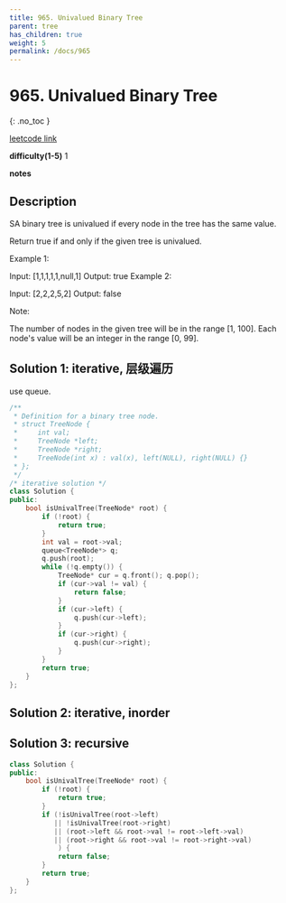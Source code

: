 ```yaml
---
title: 965. Univalued Binary Tree
parent: tree
has_children: true
weight: 5
permalink: /docs/965
---
```

# 965. Univalued Binary Tree
{: .no_toc }

[leetcode link](https://leetcode.com/problems/univalued-binary-tree/)

**difficulty(1-5)** 
1

**notes**

## Description
SA binary tree is univalued if every node in the tree has the same value.

Return true if and only if the given tree is univalued.

 

Example 1:


Input: [1,1,1,1,1,null,1]
Output: true
Example 2:


Input: [2,2,2,5,2]
Output: false
 

Note:

The number of nodes in the given tree will be in the range [1, 100].
Each node's value will be an integer in the range [0, 99].

## Solution 1: iterative, 层级遍历
use queue.
```c++
/**
 * Definition for a binary tree node.
 * struct TreeNode {
 *     int val;
 *     TreeNode *left;
 *     TreeNode *right;
 *     TreeNode(int x) : val(x), left(NULL), right(NULL) {}
 * };
 */
/* iterative solution */
class Solution {
public:
    bool isUnivalTree(TreeNode* root) {
        if (!root) {
            return true;
        }
        int val = root->val;
        queue<TreeNode*> q;
        q.push(root);
        while (!q.empty()) {
            TreeNode* cur = q.front(); q.pop();
            if (cur->val != val) {
                return false;
            }
            if (cur->left) {
                q.push(cur->left);
            }
            if (cur->right) {
                q.push(cur->right);
            }
        }
        return true;
    }
};
```

## Solution 2: iterative, inorder

## Solution 3: recursive
```c++
class Solution {
public:
    bool isUnivalTree(TreeNode* root) {
        if (!root) {
            return true;
        }
        if (!isUnivalTree(root->left)
           || !isUnivalTree(root->right)
           || (root->left && root->val != root->left->val)
           || (root->right && root->val != root->right->val)
            ) {
            return false;
        }
        return true;
    }
};
```